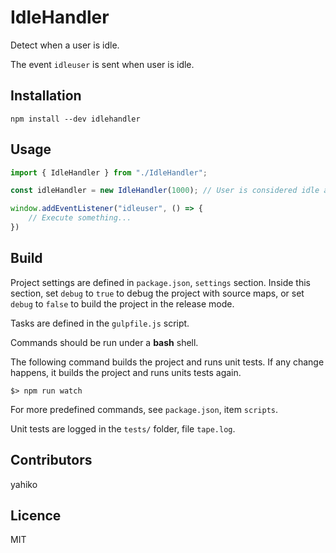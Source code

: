 # IdleHandler #

Detect when a user is idle.

The event `idleuser` is sent when user is idle.


## Installation ##

	npm install --dev idlehandler


## Usage ##

```ts
import { IdleHandler } from "./IdleHandler";

const idleHandler = new IdleHandler(1000); // User is considered idle after 1 second (1000 ms) of inactivity

window.addEventListener("idleuser", () => {
	// Execute something...
})
```

## Build ##

Project settings are defined in `package.json`, `settings` section. Inside this section, set `debug` to `true` to debug the project with source maps, or set `debug` to `false` to build the project in the release mode.

Tasks are defined in the `gulpfile.js` script.

Commands should be run under a **bash** shell.

The following command builds the project and runs unit tests. If any change happens, it builds the project and runs units tests again.

	$> npm run watch

For more predefined commands, see `package.json`, item `scripts`.

Unit tests are logged in the `tests/` folder, file `tape.log`.

## Contributors ##

yahiko


## Licence ##

MIT
